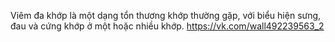 Viêm đa khớp là một dạng tổn thương khớp thường gặp, với biểu hiện sưng, đau và cứng khớp ở một hoặc nhiều khớp.
https://vk.com/wall492239563_2
